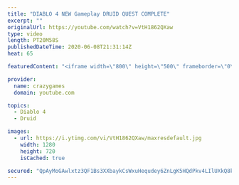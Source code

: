```yaml
---
title: "DIABLO 4 NEW Gameplay DRUID QUEST COMPLETE"
excerpt: ""
originalUrl: https://youtube.com/watch?v=VtH1862QXaw
type: video
length: PT20M58S
publishedDateTime: 2020-06-08T21:31:14Z
heat: 65

featuredContent: "<iframe width=\"800\" height=\"500\" frameborder=\"0\" src=\"https://www.youtube.com/embed/VtH1862QXaw\" allow=\"accelerometer; autoplay; encrypted-media; gyroscope; picture-in-picture\" allowfullscreen></iframe>"

provider:
  name: crazygames
  domain: youtube.com

topics:
  - Diablo 4
  - Druid

images:
  - url: https://i.ytimg.com/vi/VtH1862QXaw/maxresdefault.jpg
    width: 1280
    height: 720
    isCached: true

secured: "QpAyMoGAwlxtz3QF1Bs3XXbaykCsWxuHequdey6ZnLgK5HQdPkv4LIlUXkQ8knv+l15DB1jKNP/fnIs2FX4jyPJ3FvzmwPzJKvIMGrSeVHi6+rmmH6ntr8lPrpDV4W6QH5adOCykNG21aVYpxWq/++K6yslmKgvNMIIAfED+eWKszKh7aiDwWhMhYlUA6L3zn8wuFfZLIXRE649mFdHRUap9NUDquQG4Xwtz3cs2TfkyxWI12j68DuA/ECeKI+bAvnQOBPtFqpYB21fKyQjxhyV2kuGqGtmevTmvU5z7/um6uryMSpN6l+UYvbxMg0KjnTvVQrDLBsd1yLT4zMRL52uTcVKkrvGLwTgOaOBhpawe2TDhgIHHj72yaqzNFEU3FFCxUy6PA1M9ck5UhI/ewV6HTGSsuNHemD5zDauYO6I=;wy2JtnzY/KnvJnMcV/xE4A=="
---
```


